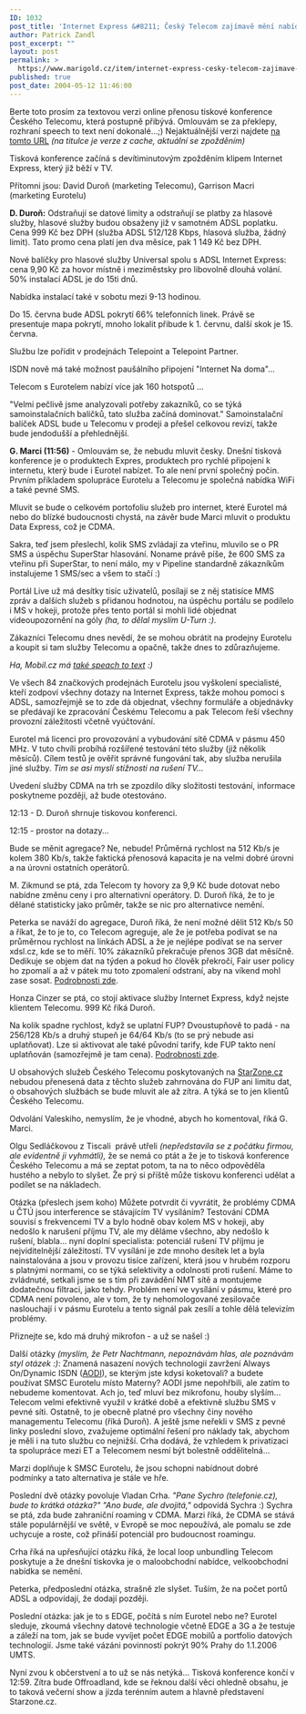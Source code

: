 ```yaml
---
ID: 1032
post_title: 'Internet Express &#8211; Český Telecom zajímavě mění nabídku ADSL'
author: Patrick Zandl
post_excerpt: ""
layout: post
permalink: >
  https://www.marigold.cz/item/internet-express-cesky-telecom-zajimave-meni-nabidku-adsl
published: true
post_date: 2004-05-12 11:46:00
---
```

<P>Berte toto prosím za textovou verzi online přenosu tiskové konference Českého Telecomu, která postupně přibývá. Omlouvám se za překlepy, rozhraní speech to text není dokonalé...;) Nejaktuálnější verzi najdete <A href="http://www.marigold.cz/zprava.html?cislo=28351">na tomto URL</A> <EM>(na titulce je verze z cache, aktuální se zpožděním)</EM></P>
<P>Tisková konference začíná s devítiminutovým zpožděním klipem Internet Express, který již běží v TV. </P>
<P>Přítomni jsou: David Duroň (marketing Telecomu), Garrison Macri (marketing Eurotelu)</P>
<P><STRONG>D. Duroň:</STRONG> Odstraňují se datové limity a odstraňují se platby za hlasové služby, hlasové služby budou obsaženy již v samotném ADSL poplatku. Cena 999 Kč bez DPH (služba ADSL 512/128 Kbps, hlasová služba, žádný limit).&#160;Tato promo cena&#160;platí jen dva měsíce, pak 1 149&#160;Kč bez DPH.</P>
<P>Nové balíčky pro hlasové služby Universal spolu s ADSL Internet Express: cena 9,90 Kč za hovor místně i meziměstsky pro libovolně dlouhá volání. 50% instalací ADSL je do 15ti dnů. </P>
<P>Nabídka instalací také v sobotu mezi 9-13 hodinou. </P>
<P>Do 15. června bude ADSL pokrytí 66% telefonních linek. Právě se presentuje mapa pokrytí, mnoho lokalit přibude k 1. červnu, další skok je 15. června. </P>
<P>Službu lze pořídit v prodejnách Telepoint a Telepoint Partner. </P>
<P>ISDN nově má také možnost paušálního připojení "Internet Na doma"... </P>
<P>Telecom s Eurotelem nabízí více jak 160 hotspotů ...</P>
<P>"Velmi pečlivě jsme analyzovali potřeby zakazníků, co se týká samoinstalačních balíčků, tato služba začíná dominovat." Samoinstalační balíček ADSL bude u Telecomu v prodeji a přešel celkovou revizí, takže bude jendodušší a přehlednější. </P>
<P><STRONG>G. Marci (11:56)</STRONG> - Omlouvám se, že nebudu mluvit česky. Dnešní tisková konference je o produktech Expres, produktech pro rychlé připojení k internetu, který bude i Eurotel nabízet. To ale není první společný počin. Prvním příkladem spolupráce Eurotelu a Telecomu je společná nabídka WiFi a také pevné SMS.</P>
<P>Mluvit se bude o celkovém portofoliu služeb pro internet, které Eurotel má nebo do blízké budoucnosti chystá, na závěr bude Marci mluvit o produktu Data Express, což je CDMA.</P>
<P>Sakra, teď jsem přeslechl, kolik SMS zvládají za vteřinu, mluvilo se o PR SMS a úspěchu SuperStar hlasování. Noname právě píše, že 600 SMS za vteřinu při SuperStar, to není málo, my v Pipeline standardně zákazníkům instalujeme 1 SMS/sec a všem to stačí :)</P>
<P>Portál Live už má desítky tisíc uživatelů, posílají se z něj statisíce MMS zpráv a dalších služeb s přidanou hodnotou, na úspěchu portálu se podílelo i MS v hokeji, protože přes tento portál si mohli lidé objednat videoupozornění na góly <EM>(ha, to dělal myslím U-Turn :).</EM></P>
<P>Zákazníci Telecomu dnes nevědí, že se mohou obrátit na prodejny Eurotelu a koupit si tam služby Telecomu a opačně, takže dnes to zdůrazňujeme.</P>
<P><EM>Ha, Mobil.cz má </EM><A href="http://mobil.idnes.cz/aktuality/tiskovka_adsl040512.html" target=_blank><EM>také speach to text</EM></A><EM> :)</EM></P>
<P>Ve všech 84 značkových prodejnách Eurotelu jsou vyškolení specialisté, kteří zodpoví všechny dotazy na Internet Express, takže mohou pomoci s ADSL, samozřejmjě se to zde dá objednat, všechny formuláře a objednávky se předávají ke zpracování Českému Telecomu a pak Telecom řeší všechny provozní záležitosti včetně vyúčtování.</P>
<P>Eurotel má licenci pro provozování a vybudování sítě CDMA v pásmu 450 MHz. V tuto chvíli probíhá rozšířené testování této služby (již několik měsíců). Cílem testů je ověřit správné fungování tak, aby služba nerušila jiné služby. <EM>Tim se asi myslí stížnosti na rušení TV...</EM></P>
<P>Uvedení služby CDMA na trh se zpozdilo díky složitosti testování, informace poskytneme později, až bude otestováno.</P>
<P>12:13 - D. Duroň shrnuje tiskovou konferenci.</P>
<P>12:15 - prostor na dotazy...</P>
<P>Bude se měnit agregace? Ne, nebude! Průměrná rychlost na 512 Kb/s je kolem 380 Kb/s, takže faktická přenosová kapacita je na velmi dobré úrovni a na úrovni ostatních operátorů.</P>
<P>M. Zikmund se ptá, zda Telecom ty hovory za 9,9 Kč bude dotovat nebo nabídne změnu ceny i pro alternativní operátory. D. Duroň říká, že to je dělané statisticky jako průměr, takže se nic pro alternativce nemění.</P>
<P>Peterka se naváží do agregace, Duroň říká, že není možné dělit 512 Kb/s 50 a říkat, že to je to, co Telecom agreguje, ale že&#160;je potřeba podívat se na průměrnou rychlost na linkách ADSL a že je nejlépe podívat se na server xdsl.cz, kde se to měří. 10% zákazníků překračuje přenos 3GB dat měsíčně. Dedikuje se objem dat na týden a pokud ho člověk překročí, Fair user policy ho zpomalí a až v pátek mu toto zpomalení odstraní, aby na víkend mohl zase sosat. <A href="http://www.telecom.cz/internetexpres/fair_user_policy.php" target=_blank>Podrobnosti zde</A>. </P>
<P>Honza Cinzer se ptá, co stojí aktivace služby Internet Express, když nejste klientem Telecomu. 999 Kč říká Duroň.</P>
<P>Na kolik spadne rychlost, když se uplatní FUP? Dvoustupňově to padá - na 256/128 Kb/s a druhý stupeň je 64/64 Kb/s (to se prý nebude asi uplatňovat). Lze si aktivovat ale také původní tarify, kde FUP takto není uplatňován (samozřejmě je tam cena). <A href="http://www.telecom.cz/internetexpres/fair_user_policy.php" target=_blank>Podrobnosti zde</A>. </P>
<P>U obsahových služeb Českého Telecomu poskytovaných na <A href="http://www.starzone.cz/">StarZone.cz</A> nebudou&#160;přenesená data z těchto služeb zahrnována do FUP ani limitu dat, o obsahových službách se bude mluvit ale až zítra.&#160;A týká se to jen klientů Českého Telecomu. </P>
<P>Odvolání Valeskiho, nemyslím, že je vhodné, abych ho komentoval, říká G. Marci.</P>
<P>Olgu Sedláčkovou z Tiscali&#160; právě utřeli <EM>(nepředstavila se z počátku firmou, ale evidentně ji vyhmátli),</EM> že se nemá co ptát a že je to tisková konference Českého Telecomu a má se zeptat potom, ta na to něco odpověděla hustého a nebylo to slyšet. Že prý si příště může tiskovu konferenci udělat a podílet se na nákladech.</P>
<P>Otázka (přeslech jsem koho) Můžete potvrdit či vyvrátit, že problémy CDMA u ČTÚ jsou interference se stávajícím TV vysíláním? Testování CDMA souvisí s frekvencemi TV a bylo hodně obav kolem MS v hokeji, aby nedošlo k narušení příjmu TV, ale my děláme všechno, aby nedošlo k rušení, blabla... nyní doplní specialista: potenciál rušení TV příjmu je nejviditelnější záležitostí. TV vysílání je zde mnoho desítek let a byla nainstalována a jsou v provozu tisíce zařízení, která jsou v hrubém rozporu s platnými normami, co se týká selektivity a odolnosti proti rušení. Máme to zvládnuté, setkali jsme se s tím při zavádění NMT sítě a montujeme dodatečnou filtraci, jako tehdy. Problém není ve vysílání v pásmu, které pro CDMA není povoleno, ale v tom, že ty nehomologované zesilovače naslouchají i v pásmu Eurotelu a tento signál pak zesílí a tohle dělá televizím problémy. </P>
<P>Přiznejte se, kdo má druhý mikrofon - a už se našel :)</P>
<P>Další otázky<EM> (myslím, že Petr Nachtmann, nepoznávám hlas, ale poznávám styl otázek :)</EM>: Znamená nasazení nových technologií zavržení Always On/Dynamic ISDN (<A href="http://www.bellsouth.com/business/products_services/data_AODI.html" target=_blank>AODI</A>), se kterým jste kdysi koketovali? a budete používat SMSC Eurotelu místo Materny? AODI jsme nepohřbili, ale zatím to nebudeme komentovat. Ach jo, teď mluví bez mikrofonu, houby slyším... Telecom velmi efektivně využil v krátké době a efektivně službu SMS v pevné síti. Ostatně, to je obecně platné pro všechny činy nového managementu Telecomu (říká Duroň). A ještě jsme neřekli v SMS z pevné linky poslední slovo, zvažujeme optimální řešení pro náklady tak, abychom je měli i na tuto službu co nejnižší. Crha dodává, že vzhledem k privatizaci ta spolupráce mezi ET a Telecomem nesmí být bolestně oddělitelná...</P>
<P>Marzi doplňuje k SMSC Eurotelu, že jsou schopni nabídnout dobré podmínky a tato alternativa je stále ve hře. </P>
<P>Poslední dvě otázky povoluje Vladan Crha. <EM>"Pane Sychro (telefonie.cz), bude to krátká otázka?"</EM> <EM>"Ano bude, ale dvojitá,"</EM> odpovídá Sychra :) Sychra se ptá, zda bude zahraniční roaming v CDMA. Marzi říká, že CDMA se stává stále populárnější ve světě, v Evropě se moc nepoužívá, ale pomalu se zde uchycuje a roste, což přináší potenciál pro budoucnost roamingu. </P>
<P>Crha říká na upřesňující otázku říká, že local loop unbundling Telecom poskytuje a že dnešní tiskovka je o maloobchodní nabídce, velkoobchodní nabídka se nemění.</P>
<P>Peterka, předposlední otázka, strašně zle slyšet. Tuším, že na počet portů ADSL a odpovídají, že dodají později. </P>
<P>Poslední otázka: jak je to s EDGE, počítá s ním Eurotel nebo ne? Eurotel sleduje, zkoumá&#160;všechny datové technologie včetně EDGE a 3G&#160;a že testuje a záleží na tom, jak se bude vyvíjet počet EDGE mobilů a portfolio datových technologií. Jsme také vázáni povinností pokrýt 90% Prahy do 1.1.2006 UMTS.</P>
<P>Nyní zvou k občerstvení a to už se nás netýká... Tisková konference končí v 12:59. Zítra bude Offroadland, kde se řeknou další věci ohledně obsahu, je to taková večerní show a jízda terénním autem&#160;a hlavně představení Starzone.cz.</P>